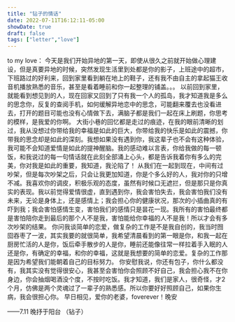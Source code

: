 ```yaml
---
title: "钻子的情话"
date: 2022-07-11T16:12:11-05:00
showDate: true
draft: false
tags: ["letter","love"]
---
```


to my love：
今天是我们开始异地的第一天，即使从很久之前就开始做心理建设，但是真要异地的时候，突然发现生活里到处都是你的影子，上班途中的超市，下班路过的好利来，回到家里看到躺在地上的鞋子，还有我不由自主的拿起猫王收音机播放熟悉的音乐，甚至是看着睡前和你一起整理的铺盖。。。
以前回到家里，就能看到想见到的人，现在回家又回到了只有我一个人的孤岛，我才知道我是多么的思念你，反复的查阅手机，如何缓解异地恋中的思念，可能翻来覆去也没看进去，打开的题目可能也没有心情做下去，满脑子都是我们一起在床上刷题，你思考的模样，是我爱的你啊。
大街小巷的回忆都是走过的痕迹，在我的眼前清晰的划过，我从没想过你带给我的幸福是如此的巨大，你带给我的快乐是如此的震撼，你带我的思念却是如此的深刻。我想如果没有遇到你，我这辈子也不会有这种体验，我可能不会知道爱情是如此的提神醒脑。我的感动难以言表，你给我做的每一顿饭，和我说过的每一句情话就在此刻全部涌上心头，都是告诉我着你有多么的完美，你对我是如此的重要，我知道，我沦陷了！
从我们在一起到现在，中间有过吵架，但是每次吵架之后，只会让我更加知道，你是个多么好的人，我对你的️只增不减。我喜欢你的调皮，积极乐观的态度，虽然有时候口无遮拦，但是那只是你真实的表现。我以前觉得爱情很虚，直到遇到你，我会害怕失去，我会害怕我们没有未来，无论是身体上，还是感情上；我会担心你的健康状况，那次的小插曲真的有吓到我；我会害怕感情生变，害怕我们的感情只是昙花一现。我所有的害怕最终都是害怕陪你走到最后的那个人不是我，害怕能给你幸福的人不是我！所以才会有多次吵架的结果。
你问我谈简单的恋爱，做复杂的工作是不是我自创的，我当时囫囵吞枣了一波，其实我要的就很简单，我希望清晨看到的第一眼是你，和我一起在厨房忙活的人是你，饭后牵手散步的人是你，睡前还能像往常一样拉着手入眠的人还是你，有确定的幸福，和你的幸福，这就是我想要的简单的恋爱。复杂的工作那是因为希望我们能朝着自己的目标努力。
你安慰我说，你还有包子，你什么都没有，我其实没有觉得很安心，我甚至会害怕你会照顾不好自己，我会担心我不在你身边，你会抽烟喝酒没个度，不按时吃饭。我才知道，我们是家人，很奇怪，才2个月，仿佛是两个灵魂过了一辈子的熟悉感。所以你要好好照顾自己，如果你生病，我会很担心你。
早日相见，爱你的老婆，foverever！晚安

——7.11 晚抒于阳台 （钻子）